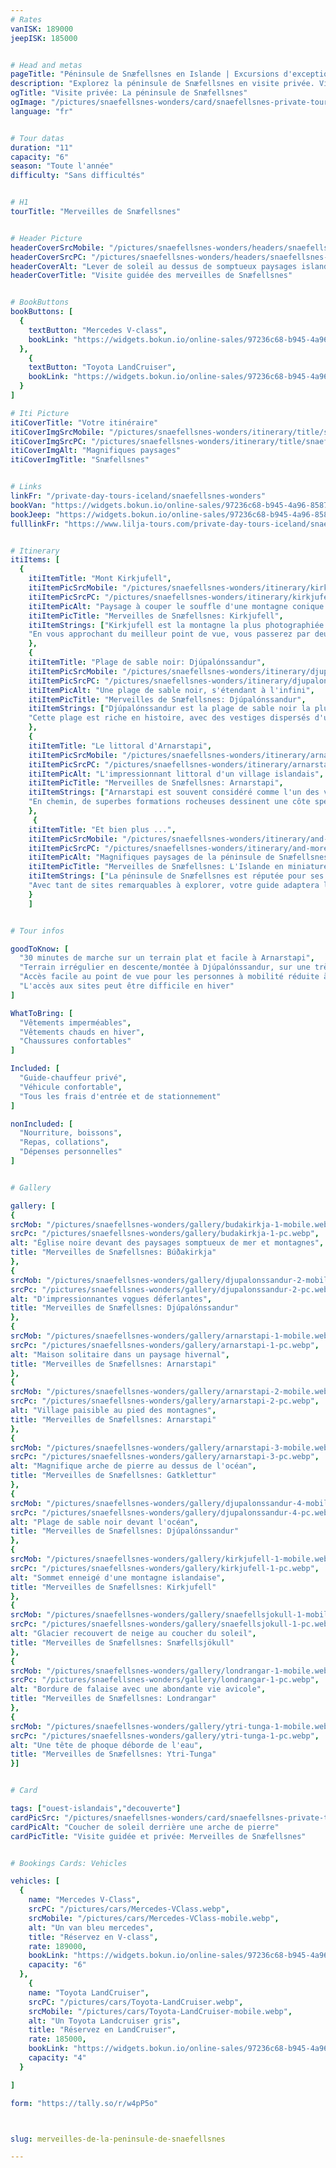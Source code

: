 ```yaml
---
# Rates
vanISK: 189000
jeepISK: 185000


# Head and metas
pageTitle: "Péninsule de Snæfellsnes en Islande | Excursions d'exception | Lilja Tours"
description: "Explorez la péninsule de Snæfellsnes en visite privée. Visitez Arnarstapi, Kirkjufell et Djúpalónssandur. Réservez votre aventure islandaise !"
ogTitle: "Visite privée: La péninsule de Snæfellsnes"
ogImage: "/pictures/snaefellsnes-wonders/card/snaefellsnes-private-tour.webp"
language: "fr"


# Tour datas
duration: "11"
capacity: "6"
season: "Toute l'année"
difficulty: "Sans difficultés"


# H1
tourTitle: "Merveilles de Snæfellsnes"


# Header Picture
headerCoverSrcMobile: "/pictures/snaefellsnes-wonders/headers/snaefellsnes-mobile.webp"
headerCoverSrcPC: "/pictures/snaefellsnes-wonders/headers/snaefellsnes-pc.webp"
headerCoverAlt: "Lever de soleil au dessus de somptueux paysages islandais"
headerCoverTitle: "Visite guidée des merveilles de Snæfellsnes"


# BookButtons
bookButtons: [
  {
    textButton: "Mercedes V-class",
    bookLink: "https://widgets.bokun.io/online-sales/97236c68-b945-4a96-8587-660bdc4c45fd/experience-calendar/753699"
  },
    {
    textButton: "Toyota LandCruiser",
    bookLink: "https://widgets.bokun.io/online-sales/97236c68-b945-4a96-8587-660bdc4c45fd/experience-calendar/753700"
  }
]

# Iti Picture
itiCoverTitle: "Votre itinéraire"
itiCoverImgSrcMobile: "/pictures/snaefellsnes-wonders/itinerary/title/snaefellsnes-mobile.webp"
itiCoverImgSrcPC: "/pictures/snaefellsnes-wonders/itinerary/title/snaefellsnes-pc.webp"
itiCoverImgAlt: "Magnifiques paysages"
itiCoverImgTitle: "Snæfellsnes"


# Links
linkFr: "/private-day-tours-iceland/snaefellsnes-wonders"
bookVan: "https://widgets.bokun.io/online-sales/97236c68-b945-4a96-8587-660bdc4c45fd/experience-calendar/753699"
bookJeep: "https://widgets.bokun.io/online-sales/97236c68-b945-4a96-8587-660bdc4c45fd/experience-calendar/753700"
fulllinkFr: "https://www.lilja-tours.com/private-day-tours-iceland/snaefellsnes-wonders"


# Itinerary
itiItems: [
  { 
    itiItemTitle: "Mont Kirkjufell",
    itiItemPicSrcMobile: "/pictures/snaefellsnes-wonders/itinerary/kirkjufell-mobile.webp",
    itiItemPicSrcPC: "/pictures/snaefellsnes-wonders/itinerary/kirkjufell-pc.webp",
    itiItemPicAlt: "Paysage à couper le souffle d'une montagne conique et de cascades",
    itiItemPicTitle: "Merveilles de Snæfellsnes: Kirkjufell",
    itiItemStrings: ["Kirkjufell est la montagne la plus photographiée d'Islande, se dressant majestueusement sur la péninsule de Snæfellsnes. Sa forme conique saisissante en a fait un point de repère populaire auprès des touristes et des locaux. Sa renommée mondiale a explosé après son apparition dans Game of Thrones, attirant encore plus de visiteurs désireux de capturer sa silhouette emblématique.",  
    "En vous approchant du meilleur point de vue, vous passerez par deux cascades pittoresques, appelées Kirkjufellsfoss. La combinaison de l'eau en cascade et du décor dramatique de la montagne crée une scène véritablement envoûtante, parfaite pour la photographie et le tourisme."]
    },
    {
    itiItemTitle: "Plage de sable noir: Djúpalónssandur",
    itiItemPicSrcMobile: "/pictures/snaefellsnes-wonders/itinerary/djupalonssandur-mobile.webp",
    itiItemPicSrcPC: "/pictures/snaefellsnes-wonders/itinerary/djupalonssandur-pc.webp",
    itiItemPicAlt: "Une plage de sable noir, s'étendant à l'infini",
    itiItemPicTitle: "Merveilles de Snæfellsnes: Djúpalónssandur",
    itiItemStrings: ["Djúpalónssandur est la plage de sable noir la plus emblématique de la péninsule de Snæfellsnes, située dans le parc national de Snæfellsnesjökull. Nichée au bord d'un vaste champ de lave provenant du volcan voisin, son paysage accidenté présente des formations rocheuses uniques sculptées par des siècles d'érosion.",  
    "Cette plage est riche en histoire, avec des vestiges dispersés d'une ancienne épave ajoutant une touche à la fois mystérieuse et fascinante. Les visiteurs peuvent également y trouver des pierres lourdes autrefois utilisées pour tester la force des jeunes pêcheurs. Djúpalónssandur allie magnifiquement merveille naturelle et patrimoine culturel."]
    },
    {
    itiItemTitle: "Le littoral d'Arnarstapi",
    itiItemPicSrcMobile: "/pictures/snaefellsnes-wonders/itinerary/arnarstapi-mobile.webp",
    itiItemPicSrcPC: "/pictures/snaefellsnes-wonders/itinerary/arnarstapi-pc.webp",
    itiItemPicAlt: "L'impressionnant littoral d'un village islandais",
    itiItemPicTitle: "Merveilles de Snæfellsnes: Arnarstapi",
    itiItemStrings: ["Arnarstapi est souvent considéré comme l'un des villages les plus pittoresques d'Islande, réputé pour son littoral sauvage unique. Depuis le port, les visiteurs peuvent admirer des vues panoramiques sur les montagnes s'étendant au-dessus de l'océan. Une promenade pittoresque mène à la statue de Bárður, le légendaire premier colon de la péninsule de Snæfellsnes.",  
    "En chemin, de superbes formations rocheuses dessinent une côte spectaculaire, faisant d'Arnarstapi un paradis pour les photographes. En été, le village s'anime avec une faune aviaire colorée, ajoutant une touche magique à son paysage déjà époustouflant."]
    },
     {
    itiItemTitle: "Et bien plus ...",
    itiItemPicSrcMobile: "/pictures/snaefellsnes-wonders/itinerary/and-more-mobile.webp",
    itiItemPicSrcPC: "/pictures/snaefellsnes-wonders/itinerary/and-more-pc.webp",
    itiItemPicAlt: "Magnifiques paysages de la péninsule de Snæfellsnes",
    itiItemPicTitle: "Merveilles de Snæfellsnes: L'Islande en miniature",
    itiItemStrings: ["La péninsule de Snæfellsnes est réputée pour ses paysages variés et ses merveilles naturelles à couper le souffle. Des falaises majestueuses aux plages paisibles, cette région offre quelque chose pour tous les goûts. Pour enrichir votre expérience, les deux prochaines étapes de la visite sont laissées à l'expertise de votre guide. Il/Elle pourra choisir le point de vue panoramique sur Lóndrangar, la cascade de Bjarnafoss, l'ancien cratère de Saxhóll ou les phoques joueurs à Ytri-Tunga.",  
    "Avec tant de sites remarquables à explorer, votre guide adaptera le parcours pour vous laisser en admiration devant la beauté époustouflante de l'Islande."]
    }
    ]


# Tour infos

goodToKnow: [  
  "30 minutes de marche sur un terrain plat et facile à Arnarstapi",  
  "Terrain irrégulier en descente/montée à Djúpalónssandur, sur une très courte distance",  
  "Accès facile au point de vue pour les personnes à mobilité réduite à Djúpalónssandur",  
  "L'accès aux sites peut être difficile en hiver"  
]

WhatToBring: [  
  "Vêtements imperméables",  
  "Vêtements chauds en hiver",  
  "Chaussures confortables"  
]

Included: [  
  "Guide-chauffeur privé",  
  "Véhicule confortable",  
  "Tous les frais d'entrée et de stationnement"  
]

nonIncluded: [  
  "Nourriture, boissons",  
  "Repas, collations",  
  "Dépenses personnelles"  
]


# Gallery

gallery: [
{
srcMob: "/pictures/snaefellsnes-wonders/gallery/budakirkja-1-mobile.webp",
srcPc: "/pictures/snaefellsnes-wonders/gallery/budakirkja-1-pc.webp",
alt: "Église noire devant des paysages somptueux de mer et montagnes",
title: "Merveilles de Snæfellsnes: Búðakirkja"
},    
{
srcMob: "/pictures/snaefellsnes-wonders/gallery/djupalonssandur-2-mobile.webp",
srcPc: "/pictures/snaefellsnes-wonders/gallery/djupalonssandur-2-pc.webp",
alt: "D'impressionnantes vqgues déferlantes",
title: "Merveilles de Snæfellsnes: Djúpalónssandur"
},    
{
srcMob: "/pictures/snaefellsnes-wonders/gallery/arnarstapi-1-mobile.webp",
srcPc: "/pictures/snaefellsnes-wonders/gallery/arnarstapi-1-pc.webp",
alt: "Maison solitaire dans un paysage hivernal",
title: "Merveilles de Snæfellsnes: Arnarstapi"
},  
{
srcMob: "/pictures/snaefellsnes-wonders/gallery/arnarstapi-2-mobile.webp",
srcPc: "/pictures/snaefellsnes-wonders/gallery/arnarstapi-2-pc.webp",
alt: "Village paisible au pied des montagnes",
title: "Merveilles de Snæfellsnes: Arnarstapi"
},  
{
srcMob: "/pictures/snaefellsnes-wonders/gallery/arnarstapi-3-mobile.webp",
srcPc: "/pictures/snaefellsnes-wonders/gallery/arnarstapi-3-pc.webp",
alt: "Magnifique arche de pierre au dessus de l'océan",
title: "Merveilles de Snæfellsnes: Gatklettur"
},   
{
srcMob: "/pictures/snaefellsnes-wonders/gallery/djupalonssandur-4-mobile.webp",
srcPc: "/pictures/snaefellsnes-wonders/gallery/djupalonssandur-4-pc.webp",
alt: "Plage de sable noir devant l'océan",
title: "Merveilles de Snæfellsnes: Djúpalónssandur"
},    
{
srcMob: "/pictures/snaefellsnes-wonders/gallery/kirkjufell-1-mobile.webp",
srcPc: "/pictures/snaefellsnes-wonders/gallery/kirkjufell-1-pc.webp",
alt: "Sommet enneigé d'une montagne islandaise",
title: "Merveilles de Snæfellsnes: Kirkjufell"
},  
{
srcMob: "/pictures/snaefellsnes-wonders/gallery/snaefellsjokull-1-mobile.webp",
srcPc: "/pictures/snaefellsnes-wonders/gallery/snaefellsjokull-1-pc.webp",
alt: "Glacier recouvert de neige au coucher du soleil",
title: "Merveilles de Snæfellsnes: Snæfellsjökull"
},  
{
srcMob: "/pictures/snaefellsnes-wonders/gallery/londrangar-1-mobile.webp",
srcPc: "/pictures/snaefellsnes-wonders/gallery/londrangar-1-pc.webp",
alt: "Bordure de falaise avec une abondante vie avicole",
title: "Merveilles de Snæfellsnes: Londrangar"
},  
{
srcMob: "/pictures/snaefellsnes-wonders/gallery/ytri-tunga-1-mobile.webp",
srcPc: "/pictures/snaefellsnes-wonders/gallery/ytri-tunga-1-pc.webp",
alt: "Une tête de phoque déborde de l'eau",
title: "Merveilles de Snæfellsnes: Ytri-Tunga"
}]


# Card

tags: ["ouest-islandais","decouverte"]
cardPicSrc: "/pictures/snaefellsnes-wonders/card/snaefellsnes-private-tour.webp"
cardPicAlt: "Coucher de soleil derrière une arche de pierre"
cardPicTitle: "Visite guidée et privée: Merveilles de Snæfellsnes"


# Bookings Cards: Vehicles

vehicles: [
  {
    name: "Mercedes V-Class",
    srcPC: "/pictures/cars/Mercedes-VClass.webp",
    srcMobile: "/pictures/cars/Mercedes-VClass-mobile.webp",
    alt: "Un van bleu mercedes",
    title: "Réservez en V-class",
    rate: 189000,
    bookLink: "https://widgets.bokun.io/online-sales/97236c68-b945-4a96-8587-660bdc4c45fd/experience-calendar/753699",
    capacity: "6"
  },
    {
    name: "Toyota LandCruiser",
    srcPC: "/pictures/cars/Toyota-LandCruiser.webp",
    srcMobile: "/pictures/cars/Toyota-LandCruiser-mobile.webp",
    alt: "Un Toyota Landcruiser gris",
    title: "Réservez en LandCruiser",
    rate: 185000,
    bookLink: "https://widgets.bokun.io/online-sales/97236c68-b945-4a96-8587-660bdc4c45fd/experience-calendar/753700",
    capacity: "4"
  }

]

form: "https://tally.so/r/w4pP5o"



slug: merveilles-de-la-peninsule-de-snaefellsnes

---
```

